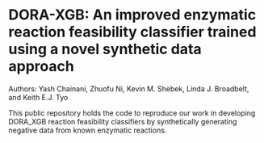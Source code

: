 # DORA-XGB: An improved enzymatic reaction feasibility classifier trained using a novel synthetic data approach

Authors: Yash Chainani, Zhuofu Ni, Kevin M. Shebek, Linda J. Broadbelt, and Keith E.J. Tyo

This public repository holds the code to reproduce our work in developing DORA_XGB reaction feasibility classifiers by synthetically generating negative data from known enzymatic reactions.
